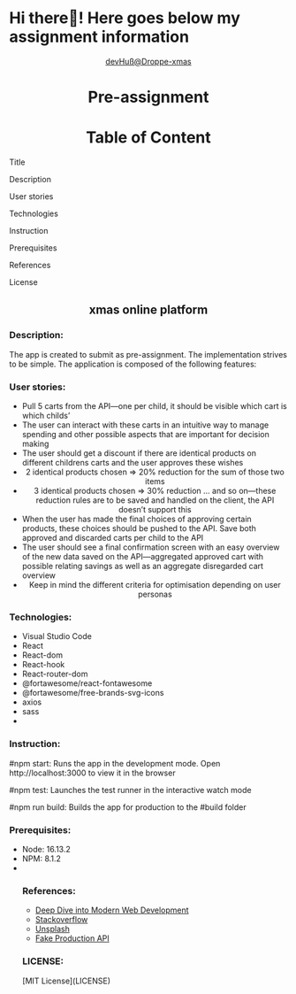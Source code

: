 # Hi there👋! Here goes below my assignment information

<div align="center"><a href="########">devHuß@Droppe-xmas</a></div>
<h1 align="center">Pre-assignment</h1>
<h1 align="center">Table of Content</h1>

<p>Title</p>
<p>Description</p>
<p>User stories</p>
<p>Technologies</p>
<p>Instruction</p>
<P>Prerequisites</p>
<p>References</p>
<p>License</p>

<h2 align="center">xmas online platform</h2>

<h3 align="left">Description: </h3>

<p>The app is created to submit as pre-assignment. The implementation strives to be simple. The application is composed of the following features:</p>

<h3 align="left">User stories: </h3>
<ul>
<li>Pull 5 carts from the API—one per child, it should be visible which cart is which childs’
</li>
<li>The user can interact with these carts in an intuitive way to manage spending and other possible aspects that are important for decision making
</li>
<li>The user should get a discount if there are identical products on different childrens carts and the user approves these wishes
</li>
<li align="center">2 identical products chosen => 20% reduction for the sum of those two items</li>
<li align="center">3 identical products chosen => 30% reduction … and so on—these reduction rules are to be saved and handled on the client, the API doesn’t support this
</li>
<li>When the user has made the final choices of approving certain products, these choices should be pushed to the API. Save both approved and discarded carts per child to the API
</li>
<li>The user should see a final confirmation screen with an easy overview of the new data saved on the API—aggregated approved cart with possible relating savings as well as an aggregate disregarded cart overview
</li>
<li align="center">Keep in mind the different criteria for optimisation depending on user personas
</li>
</ul>
<h3 align="left">Technologies:</h3>
<ul>
<li>Visual Studio Code</li>
<li>React</li>
<li>React-dom</li>
<li>React-hook</li>
<li>React-router-dom</li>
<li>@fortawesome/react-fontawesome</li>
<li>@fortawesome/free-brands-svg-icons</li>
<li>axios</li>
<li>sass</li>
<li></li>
</ul>

<h3 align="left">Instruction:</h3>

<p>#npm start: Runs the app in the development mode. Open http://localhost:3000 to view it in the browser</p>
<p>#npm test: Launches the test runner in the interactive watch mode</p>
<p>#npm run build: Builds the app for production to the #build folder</p>

<h3 align="left"> Prerequisites:</h3>
<ul>
<li>Node: 16.13.2</li>
<li>NPM: 8.1.2</li>
<li></li
</ul>
<h3 align="left">References:</h3>
<ul>
<li><a href="https://fullstackopen.com/en/">Deep Dive into Modern Web Development</a></li>
<li><a href="https://stackoverflow.com/">Stackoverflow</a></li>
<li><a href="https://unsplash.com/">Unsplash</a></li>
<li><a href=" https://fakestoreapi.com/">Fake Production API</a></li>
</ul>

<h3 align="left">LICENSE:</h3>
<p>[MIT License](LICENSE)</p>